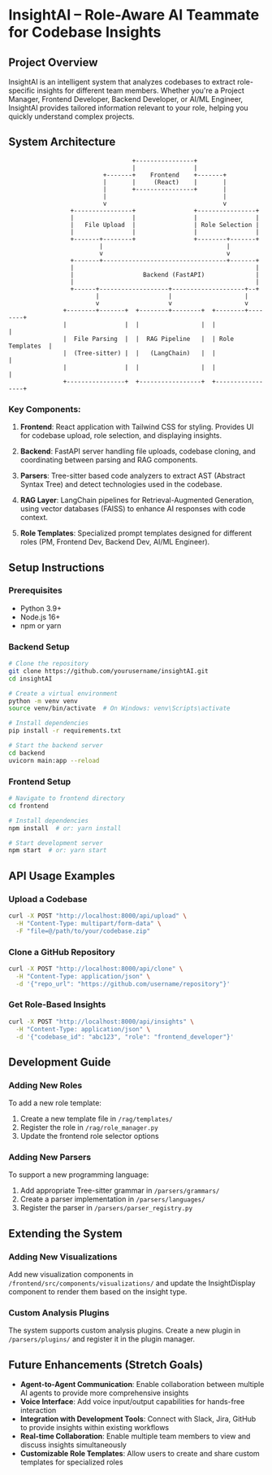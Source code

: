 # InsightAI – Role-Aware AI Teammate for Codebase Insights

## Project Overview

InsightAI is an intelligent system that analyzes codebases to extract role-specific insights for different team members. Whether you're a Project Manager, Frontend Developer, Backend Developer, or AI/ML Engineer, InsightAI provides tailored information relevant to your role, helping you quickly understand complex projects.

## System Architecture

```
                                  +----------------+
                                  |                |
                          +-------+    Frontend    +-------+
                          |       |     (React)    |       |
                          |       +----------------+       |
                          |                                |
                          v                                v
                 +----------------+                +----------------+
                 |                |                |                |
                 |   File Upload  |                | Role Selection |
                 |                |                |                |
                 +-------+--------+                +--------+-------+
                         |                                  |
                         v                                  v
                 +-------+----------------------------------+-------+
                 |                                                  |
                 |                   Backend (FastAPI)              |
                 |                                                  |
                 +------+-------------------+--------------------+--+
                        |                   |                    |
                        v                   v                    v
               +--------+-------+  +--------+--------+  +--------+--------+
               |                |  |                 |  |                 |
               |  File Parsing  |  |  RAG Pipeline   |  | Role Templates  |
               |  (Tree-sitter) |  |   (LangChain)   |  |                 |
               |                |  |                 |  |                 |
               +----------------+  +-----------------+  +-----------------+
```

### Key Components:

1. **Frontend**: React application with Tailwind CSS for styling. Provides UI for codebase upload, role selection, and displaying insights.

2. **Backend**: FastAPI server handling file uploads, codebase cloning, and coordinating between parsing and RAG components.

3. **Parsers**: Tree-sitter based code analyzers to extract AST (Abstract Syntax Tree) and detect technologies used in the codebase.

4. **RAG Layer**: LangChain pipelines for Retrieval-Augmented Generation, using vector databases (FAISS) to enhance AI responses with code context.

5. **Role Templates**: Specialized prompt templates designed for different roles (PM, Frontend Dev, Backend Dev, AI/ML Engineer).

## Setup Instructions

### Prerequisites

- Python 3.9+
- Node.js 16+
- npm or yarn

### Backend Setup

```bash
# Clone the repository
git clone https://github.com/yourusername/insightAI.git
cd insightAI

# Create a virtual environment
python -m venv venv
source venv/bin/activate  # On Windows: venv\Scripts\activate

# Install dependencies
pip install -r requirements.txt

# Start the backend server
cd backend
uvicorn main:app --reload
```

### Frontend Setup

```bash
# Navigate to frontend directory
cd frontend

# Install dependencies
npm install  # or: yarn install

# Start development server
npm start  # or: yarn start
```

## API Usage Examples

### Upload a Codebase

```bash
curl -X POST "http://localhost:8000/api/upload" \
  -H "Content-Type: multipart/form-data" \
  -F "file=@/path/to/your/codebase.zip"
```

### Clone a GitHub Repository

```bash
curl -X POST "http://localhost:8000/api/clone" \
  -H "Content-Type: application/json" \
  -d '{"repo_url": "https://github.com/username/repository"}'
```

### Get Role-Based Insights

```bash
curl -X POST "http://localhost:8000/api/insights" \
  -H "Content-Type: application/json" \
  -d '{"codebase_id": "abc123", "role": "frontend_developer"}'
```

## Development Guide

### Adding New Roles

To add a new role template:

1. Create a new template file in `/rag/templates/`
2. Register the role in `/rag/role_manager.py`
3. Update the frontend role selector options

### Adding New Parsers

To support a new programming language:

1. Add appropriate Tree-sitter grammar in `/parsers/grammars/`
2. Create a parser implementation in `/parsers/languages/`
3. Register the parser in `/parsers/parser_registry.py`

## Extending the System

### Adding New Visualizations

Add new visualization components in `/frontend/src/components/visualizations/` and update the InsightDisplay component to render them based on the insight type.

### Custom Analysis Plugins

The system supports custom analysis plugins. Create a new plugin in `/parsers/plugins/` and register it in the plugin manager.

## Future Enhancements (Stretch Goals)

- **Agent-to-Agent Communication**: Enable collaboration between multiple AI agents to provide more comprehensive insights
- **Voice Interface**: Add voice input/output capabilities for hands-free interaction
- **Integration with Development Tools**: Connect with Slack, Jira, GitHub to provide insights within existing workflows
- **Real-time Collaboration**: Enable multiple team members to view and discuss insights simultaneously
- **Customizable Role Templates**: Allow users to create and share custom templates for specialized roles